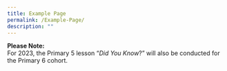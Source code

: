 ```yaml
---
title: Example Page
permalink: /Example-Page/
description: ""
---
```

**Please Note:**<br>
For 2023, the Primary 5 lesson “_Did You Know_?” will also be conducted for the Primary 6 cohort.